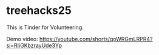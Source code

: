 # treehacks25
This is Tinder for Volunteering.

Demo video: https://youtube.com/shorts/qoWRGmLRPR4?si=RIiGKbzrayUde3Yp
